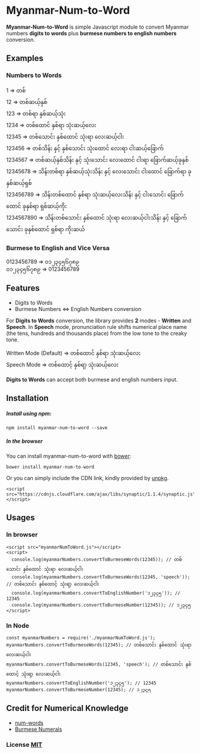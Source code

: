 # Myanmar-Num-to-Word   
**Myanmar-Num-to-Word** is simple Javascript module to convert Myanmar numbers **digits to words** plus **burmese numbers to english numbers** conversion.

## Examples
### Numbers to Words    
1	=> တစ်<br/>
12 => တစ်ဆယ့်နှစ်<br/>
123 => တစ်ရာ နှစ်ဆယ့်သုံး<br/>
1234 => တစ်ထောင် နှစ်ရာ သုံးဆယ့်လေး<br/>
12345 => တစ်သောင်း နှစ်ထောင် သုံးရာ လေးဆယ့်ငါး<br/>
123456 => တစ်သိန်း နှင့် နှစ်သောင်း သုံးထောင် လေးရာ ငါးဆယ့်ခြောက်<br/>
1234567 => တစ်ဆယ့်နှစ်သိန်း နှင့် သုံးသောင်း လေးထောင် ငါးရာ ခြောက်ဆယ့်ခုနှစ်<br/>
12345678 => သိန်းတစ်ရာ နှစ်ဆယ့်သုံးသိန်း နှင့် လေးသောင်း ငါးထောင် ခြောက်ရာ ခုနှစ်ဆယ့်ရှစ်<br/>
123456789 => သိန်းတစ်ထောင် နှစ်ရာ သုံးဆယ့်လေးသိန်း နှင့် ငါးသောင်း ခြောက်ထောင် ခုနှစ်ရာ ရှစ်ဆယ့်ကိုး<br/>
1234567890 => သိန်းတစ်သောင်း နှစ်ထောင် သုံးရာ လေးဆယ့်ငါးသိန်း နှင့် ခြောက်သောင်း ခုနှစ်ထောင် ရှစ်ရာ ကိုးဆယ်<br/>

### Burmese to English and Vice Versa
0123456789 => ၀၁၂၃၄၅၆၇၈၉<br/>
၀၁၂၃၄၅၆၇၈၉ => 0123456789

## Features    
- Digits to Words    
 - Burmese Numbers <=> English Numbers conversion  
    
For **Digits to Words** conversion, the library provides **2** modes - **Written** and **Speech**. In **Speech** mode, pronunciation rule shifts numerical place name (the tens, hundreds and thousands place) from the low tone to the creaky tone.  
  
Written Mode (Default) => တစ်ထောင် နှစ်ရာ သုံးဆယ့်လေး  
Speech Mode => တစ်ထောင့် နှစ်ရာ့ သုံးဆယ့်လေး  
  
**Digits to Words** can accept both burmese and english numbers input.
    
## Installation    
##### Install using npm:    
    
``` npm install myanmar-num-to-word --save ```  

##### In the browser  
You can install myanmar-num-to-word with  [bower](http://bower.io/):  
  
```  
bower install myanmar-num-to-word  
```  
  
Or you can simply include the CDN link, kindly provided by  [unpkg](https://cdnjs.com/). 

```  
<script src="https://cdnjs.cloudflare.com/ajax/libs/synaptic/1.1.4/synaptic.js"></script>  
```
    
## Usages 

### In browser  
``` 
<script src="myanmarNumToWord.js"></script> 
<script>    
  console.log(myanmarNumbers.convertToBurmeseWords(12345)); // တစ်သောင်း နှစ်ထောင် သုံးရာ လေးဆယ့်ငါး
  console.log(myanmarNumbers.convertToBurmeseWords(12345, 'speech')); // တစ်သောင်း နှစ်ထောင့် သုံးရာ့ လေးဆယ့်ငါး
  console.log(myanmarNumbers.convertToEnglishNumber('၁၂၃၄၅')); // 12345
  console.log(myanmarNumbers.convertToBurmeseNumber(12345)); // ၁၂၃၄၅  
</script>  
```

### In Node  
``` 
const myanmarNumbers = require('./myanmarNumToWord.js');  
myanmarNumbers.convertToBurmeseWords(12345); // တစ်သောင်း နှစ်ထောင် သုံးရာ လေးဆယ့်ငါး  
myanmarNumbers.convertToBurmeseWords(12345, 'speech'); // တစ်သောင်း နှစ်ထောင့် သုံးရာ့ လေးဆယ့်ငါး
myanmarNumbers.convertToEnglishNumber('၁၂၃၄၅'); // 12345  
myanmarNumbers.convertToBurmeseNumber(12345); // ၁၂၃၄၅  
```    

## Credit for Numerical Knowledge  
- [num-words](https://github.com/salmanm/num-words)    
- [Burmese Numerals](https://en.wikipedia.org/wiki/Burmese_numerals)    
    
### License [MIT](./LICENSE)